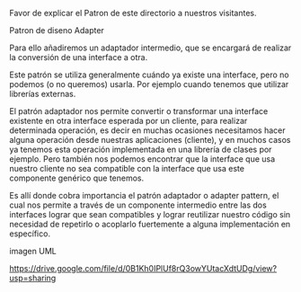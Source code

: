 Favor de explicar el Patron de este directorio a nuestros visitantes.


Patron de diseno Adapter

Para ello añadiremos un adaptador intermedio, que se encargará de realizar la conversión de una interface a otra.

Este patrón se utiliza generalmente cuándo ya existe una interface, pero no podemos (o no queremos) usarla. Por ejemplo cuando tenemos que utilizar librerías externas.

El patrón adaptador nos permite convertir o transformar una interface existente en otra interface esperada por un cliente, para realizar determinada operación, es decir en muchas ocasiones necesitamos hacer alguna operación desde nuestras aplicaciones (cliente), y en muchos casos ya tenemos esta operación implementada en una librería de clases por ejemplo. Pero también nos podemos encontrar que la interface que usa nuestro cliente no sea compatible con la interface que usa este componente genérico que tenemos.

Es allí donde cobra importancia el patrón adaptador o adapter pattern, el cual nos permite a través de un componente intermedio entre las dos interfaces lograr que sean compatibles y lograr reutilizar nuestro código sin necesidad de repetirlo o acoplarlo fuertemente a alguna implementación en específico.

imagen UML

https://drive.google.com/file/d/0B1Kh0IPlUf8rQ3owYUtacXdtUDg/view?usp=sharing
